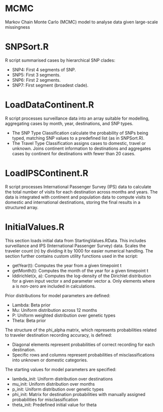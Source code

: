 # MCMC
Markov Chain Monte Carlo (MCMC) model to analyse data given large-scale missingness

# SNPSort.R
R script summarised cases by hierarchical SNP clades:
- SNP4: First 4 segments of SNP.
- SNP5: First 3 segments.
- SNP6: First 2 segments.
- SNP7: First segment (broadest clade).

# LoadDataContinent.R
R script processes surveillance data into an array suitable for modelling, aggregating cases by month, year, destinations, and SNP types.
- The SNP Type Classification calculate the probability of SNPs being typed, matching SNP values to a predefined list (as in SNPSort.R).
- The Travel Type Classification assigns cases to domestic, travel or unknown. Joins continent information to destinations and aggregates cases by continent for destinations with fewer than 20 cases.

# LoadIPSContinent.R
R script processes International Passenger Survey (IPS) data to calculate the total number of visits for each destination across months and years. The data is integrated with continent and population data to compute visits to domestic and international destinations, storing the final results in a structured array.

# InitialValues.R
This section loads initial data from StartingValues.RData. This includes surveillance and IPS (International Passenger Survey) data.
Scales the traveler count (n) by dividing it by 1000 for easier numerical handling. The section further contains custom utility functions used in the script:
- getYear(t): Computes the year from a given timepoint t
- getMonth(t): Computes the month of the year for a given timepoint t
- lddirichlet(x, a): Computes the log-density of the Dirichlet distribution for a given input vector x and parameter vector a. Only elements where a is non-zero are included in calculations.

Prior distributions for model parameters are defined:
- Lambda: Beta prior
- Mu: Uniform distribution across 12 months
- P: Uniform weighted distribution over genetic types
- Theta: Beta prior

The structure of the phi_alpha matrix, which represents probabilities related to traveler destination recording accuracy, is defined:
- Diagonal elements represent probabilities of correct recording for each destination.
- Specific rows and columns represent probabilities of misclassifications into unknown or domestic categories.

The starting values for model parameters are specified:
- lambda_init: Uniform distribution over destinations
- mu_init: Uniform distribution over months
- p_init: Uniform distribution over genetic types
- phi_init: Matrix for destination probabilities with manually assigned probabilities for misclassification
- theta_init: Predefined initial value for theta
